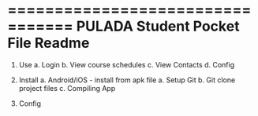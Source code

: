 =================================
PULADA Student Pocket File Readme
=================================

1. Use
    a. Login
    b. View course schedules
    c. View Contacts
    d. Config 

2. Install
    a. Android/iOS - install from apk file
    a. Setup Git
    b. Git clone project files
    c. Compiling App 

3. Config
    